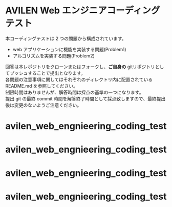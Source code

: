 # AVILEN Web エンジニアコーディングテスト

本コーディングテストは 2 つの問題から構成されています。

- web アプリケーションに機能を実装する問題(Problem1)
- アルゴリズムを実装する問題(Problem2)

回答は本レポジトリをクローンまたはフォークし、**ご自身の** gitリポジトリとしてプッシュすることで提出となります。  
各問題の注意事項に関してはそれぞれのディレクトリ内に配置されている README.md を参照してください。  
制限時間はありませんが、解答時間は採点の基準の一つになります。  
提出 git の最終 commit 時間を解答終了時間として採点致しますので、最終提出後は変更のないようご注意ください。
# avilen_web_engnieering_coding_test
# avilen_web_engnieering_coding_test
# avilen_web_engnieering_coding_test
# avilen_web_engnieering_coding_test
